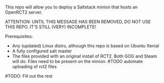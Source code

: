 This repo will allow you to deploy a Saltstack minion that hosts an OpenRCT2 server.

ATTENTION: UNTIL THIS MESSAGE HAS BEEN REMOVED, DO NOT USE THIS REPO. IT'S STILL (VERY) INCOMPLETE!

Prerequisites:

- Any (updated) Linux distro, although this repo is based on Ubuntu Xenial
- A fully configured salt master
- The files provided with an original install of RCT2. Both GOG and Steam will do. Files need to be present on the minion.
#TODO automate uploading of rct2 files

#TODO: Fill out the rest

